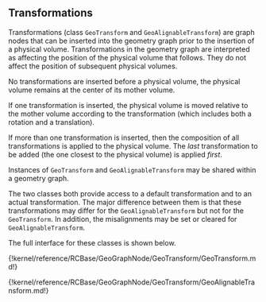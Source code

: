 
## Transformations

Transformations (class `GeoTransform` and `GeoAlignableTransform`) are graph nodes that can be inserted into the geometry graph prior to the insertion of a physical volume.  Transformations in the geometry graph are interpreted as affecting the position of the physical volume that follows.  They do not affect the position of subsequent physical volumes.

No transformations are inserted before a physical volume, the physical volume remains at the center of its mother volume.  

If one transformation is inserted, the physical volume is moved relative to the mother volume according to the transformation (which includes both a rotation and a translation).

If more than one transformation is inserted, then the composition of all transformations is applied to the physical volume.  The *last* transformation to be added (the one closest to the physical volume) is applied *first*.  

Instances of `GeoTransform` and `GeoAlignableTransform` may be shared within a geometry graph.  

The two classes both provide access to a default transformation and to an actual transformation.  The major difference between them is that these transformations may differ for the `GeoAlignableTransform` but not for the `GeoTransform`.  In addition, the misalignments may be set or cleared for `GeoAlignableTransform`.  

The full interface for these classes is shown below.

{!kernel/reference/RCBase/GeoGraphNode/GeoTransform/GeoTransform.md!}

{!kernel/reference/RCBase/GeoGraphNode/GeoTransform/GeoAlignableTransform.md!}
